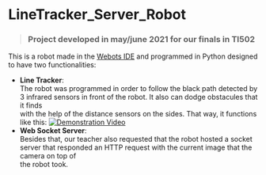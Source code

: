 # LineTracker_Server_Robot
> ### Project developed in may/june 2021 for our finals in TI502

This is a robot made in the [Webots IDE](https://cyberbotics.com) and programmed in Python designed to have two functionalities:
- <strong>Line Tracker</strong>:<br>
               The robot was programmed in order to follow the black path detected by 3 infrared sensors in front of the robot. It also can dodge obstacules that it finds <br>
               with the help of the distance sensors on the sides. That way, it functions like this:
               [![Demonstration Video](https://res.cloudinary.com/marcomontalbano/image/upload/v1623608774/video_to_markdown/images/streamable--hijhav-c05b58ac6eb4c4700831b2b3070cd403.jpg)](https://streamable.com/hijhav "Demonstration Video")
- <strong>Web Socket Server</strong>:<br>
               Besides that, our teacher also requested that the robot hosted a socket server that responded an HTTP request with the current image that the camera on top of<br>
               the robot took.
